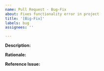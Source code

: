 ```yaml
---
name: Pull Request - Bug-Fix
about: Fixes functionality error in project
title: '[Big-Fix]'
labels: bug
assignees: ''

---
```


**Description:**

<!-- In this block, describe what the pull request does. Nuke this text -->

**Rationale:**

<!-- Brief description of why you're submitting this PR -->

**Reference Issue:**

<!-- Link to any previously opened issue(s) this PR addresses ->
